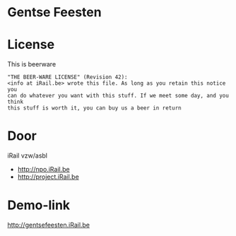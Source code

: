 # Gentse Feesten

# License

This is beerware

	"THE BEER-WARE LICENSE" (Revision 42):
	<info at iRail.be> wrote this file. As long as you retain this notice you
	can do whatever you want with this stuff. If we meet some day, and you think
	this stuff is worth it, you can buy us a beer in return

# Door

iRail vzw/asbl

* http://npo.iRail.be
* http://project.iRail.be

# Demo-link

http://gentsefeesten.iRail.be
